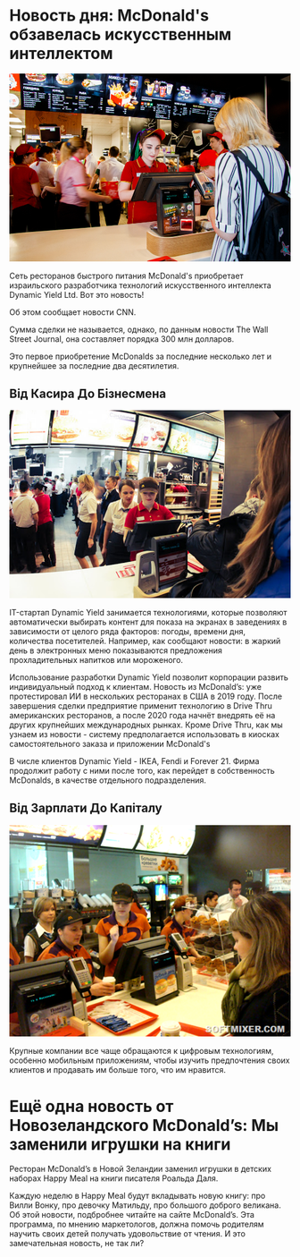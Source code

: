 # Новость дня: McDonald's обзавелась искусственным интеллектом

![Branching](mak1.png)

Сеть ресторанов быстрого питания McDonald's приобретает израильского разработчика технологий искусственного интеллекта Dynamic Yield Ltd. Вот это новость!

Об этом сообщает новости CNN.

Сумма сделки не называется, однако, по данным новости The Wall Street Journal, она составляет порядка 300 млн долларов.

Это первое приобретение McDonalds за последние несколько лет и крупнейшее за последние два десятилетия.

## Від Касира До Бізнесмена

![Branching](mak2.jpg)

IT-стартап Dynamic Yield занимается технологиями, которые позволяют автоматически выбирать контент для показа на экранах в заведениях в зависимости от целого ряда факторов: погоды, времени дня, количества посетителей. Например, как сообщают новости: в жаркий день в электронных меню показываются предложения прохладительных напитков или мороженого.

Использование разработки Dynamic Yield позволит корпорации развить индивидуальный подход к клиентам. Новость из McDonald’s: уже протестировал ИИ в нескольких ресторанах в США в 2019 году. После завершения сделки предприятие применит технологию в Drive Thru американских ресторанов, а после 2020 года начнёт внедрять её на других крупнейших международных рынках. Кроме Drive Thru, как мы узнаем из новости - систему предполагается использовать в киосках самостоятельного заказа и приложении McDonald's

В числе клиентов Dynamic Yield - IKEA, Fendi и Forever 21. Фирма продолжит работу с ними после того, как перейдет в собственность McDonalds, в качестве отдельного подразделения.

## Від Зарплати До Капіталу

![Branching](mak3.png)

Крупные компании все чаще обращаются к цифровым технологиям, особенно мобильным приложениям, чтобы изучить предпочтения своих клиентов и продавать им больше того, что им нравится.

# Ещё одна новость от Новозеландского McDonald’s: Мы заменили игрушки на книги

Ресторан McDonald’s в Новой Зеландии заменил игрушки в детских наборах Happy Meal на книги писателя Роальда Даля.

Каждую неделю в Happy Meal будут вкладывать новую книгу: про Вилли Вонку, про девочку Матильду, про большого доброго великана. Об этой новости, подбробнее читайте на сайте McDonald’s. Эта программа, по мнению маркетологов, должна помочь родителям научить своих детей получать удовольствие от чтения. И это замечательная новость, не так ли?

